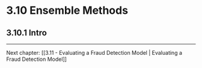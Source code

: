 # 3.10 Ensemble Methods

## 3.10.1 Intro

---

Next chapter: [[3.11 - Evaluating a Fraud Detection Model | Evaluating a Fraud Detection Model]]